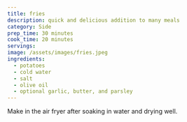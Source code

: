 ```yaml
---
title: fries
description: quick and delicious addition to many meals
category: Side
prep_time: 30 minutes
cook_time: 20 minutes
servings:
image: /assets/images/fries.jpeg
ingredients:
  - potatoes
  - cold water
  - salt
  - olive oil
  - optional garlic, butter, and parsley
---
```


Make in the air fryer after soaking in water and drying well.